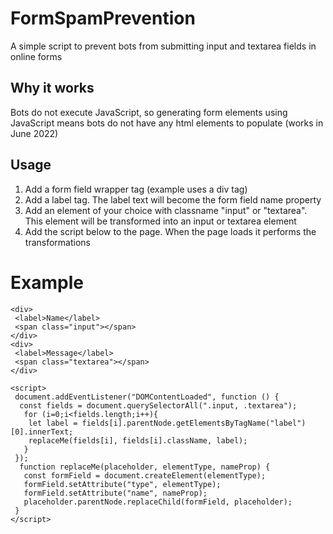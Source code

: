 # FormSpamPrevention

A simple script to prevent bots from submitting input and textarea fields in online forms

## Why it works

Bots do not execute JavaScript, so generating form elements using JavaScript means bots do not have any html elements to populate (works in June 2022)

## Usage

1. Add a form field wrapper tag (example uses a div tag)
2. Add a label tag. The label text will become the form field name property
3. Add an element of your choice with classname "input" or "textarea". This element will be transformed into an input or textarea element
4. Add the script below to the page. When the page loads it performs the transformations

# Example
```
<div>
 <label>Name</label>
 <span class="input"></span>
</div>
<div>
 <label>Message</label>
 <span class="textarea"></span>
</div>

<script>
 document.addEventListener("DOMContentLoaded", function () {
  const fields = document.querySelectorAll(".input, .textarea");
   for (i=0;i<fields.length;i++){
    let label = fields[i].parentNode.getElementsByTagName("label")[0].innerText;
    replaceMe(fields[i], fields[i].className, label);
   }
 });
  function replaceMe(placeholder, elementType, nameProp) {
   const formField = document.createElement(elementType);
   formField.setAttribute("type", elementType);
   formField.setAttribute("name", nameProp);
   placeholder.parentNode.replaceChild(formField, placeholder);
 }
</script>
```

